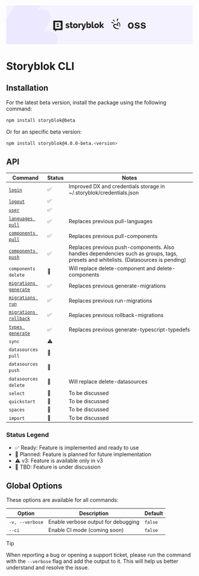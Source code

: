 ![Storyblok ImagoType](https://raw.githubusercontent.com/storyblok/.github/refs/heads/main/profile/public/github-banner.png)

# Storyblok CLI

## Installation

For the latest beta version, install the package using the following command:

```bash
npm install storyblok@beta
```

Or for an specific beta version:

```bash
npm install storyblok@4.0.0-beta.<version>
```

## API

| Command | Status | Notes |
|---------|--------|-------|
| [`login`](./commands/login/README.md) | ✅ | Improved DX and credentials storage in ~/.storyblok/credentials.json |
| [`logout`](./commands/logout/README.md) | ✅ | |
| [`user`](./commands/user/README.md) | ✅ | |
| [`languages pull`](./commands/languages/README.md) | ✅ | Replaces previous pull-languages |
| [`components pull`](./commands/components/pull/README.md) | ✅ | Replaces previous pull-components |
| [`components push`](./commands/components/push/README.md) | ✅ | Replaces previous push-components. Also handles dependencies such as groups, tags, presets and whitelists. (Datasources is pending) |
| `components delete` | 📝 | Will replace delete-component and delete-components |
| [`migrations generate`](./commands/migrations/generate/README.md) | ✅ | Replaces previous generate-migrations |
| [`migrations run`](./commands/migrations/run/README.md) | ✅ | Replaces previous run-migrations |
| [`migrations rollback`](./commands/migrations/rollback/README.md) | ✅ | Replaces previous rollback-migrations |
| [`types generate`](./commands/types/generate/README.md) | ✅ | Replaces previous generate-typescript-typedefs |
| `sync` | ⚠️ | |
| `datasources pull` | 📝 | |
| `datasources push` | 📝 | |
| `datasources delete` | 📝 | Will replace delete-datasources |
| `select` | 💬 | To be discussed |
| `quickstart` | 💬 | To be discussed |
| `spaces` | 💬 | To be discussed |
| `import` | 💬 | To be discussed |

### Status Legend
- ✅ Ready: Feature is implemented and ready to use
- 📝 Planned: Feature is planned for future implementation
- ⚠️ v3: Feature is available only in v3
- 💬 TBD: Feature is under discussion

## Global Options

These options are available for all commands:

| Option | Description | Default |
|--------|-------------|---------|
| `-v, --verbose` | Enable verbose output for debugging | `false` |
| `--ci` | Enable CI mode (coming soon) | `false` |

> [!TIP]
> When reporting a bug or opening a support ticket, please run the command with the `--verbose` flag and add the output to it. This will help us better understand and resolve the issue.
